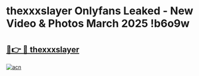 # thexxxslayer Onlyfans Leaked - New Video & Photos March 2025 !b6o9w

# <h2><a href="https://vf5hxa.iuczelnia.edu.pl?title=thexxxslayer&ref=b6o9w">🔗👉 🔴 thexxxslayer</a></h2>

[![acn](https://github.com/user-attachments/assets/0f9c940e-d8b0-45ae-aac7-cd30a18b3e1c)](https://vf5hxa.iuczelnia.edu.pl?title=thexxxslayer&ref=b6o9w)

